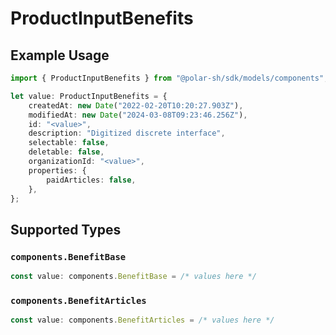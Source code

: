 # ProductInputBenefits

## Example Usage

```typescript
import { ProductInputBenefits } from "@polar-sh/sdk/models/components";

let value: ProductInputBenefits = {
    createdAt: new Date("2022-02-20T10:20:27.903Z"),
    modifiedAt: new Date("2024-03-08T09:23:46.256Z"),
    id: "<value>",
    description: "Digitized discrete interface",
    selectable: false,
    deletable: false,
    organizationId: "<value>",
    properties: {
        paidArticles: false,
    },
};
```

## Supported Types

### `components.BenefitBase`

```typescript
const value: components.BenefitBase = /* values here */
```

### `components.BenefitArticles`

```typescript
const value: components.BenefitArticles = /* values here */
```

